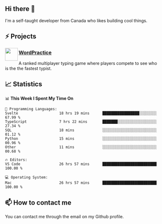 <h2>Hi there 👋</h2>

<p>I'm a self-taught developer from Canada who likes building cool things.</p>

<h2>⚡ Projects</h2>

<img align="left" src="https://i.imgur.com/6RT8VFO.png" width="42" height="42" />
<h3><a target="_blank" href="https://wordpractice.io/">WordPractice</a></h3>
<p>A ranked multiplayer typing game where players compete to see who is the the fastest typist.</p>

<h2>📈 Statistics</h2>

<!--START_SECTION:waka-->
📊 **This Week I Spent My Time On** 

```text
💬 Programming Languages: 
Svelte                   18 hrs 19 mins      █████████████████░░░░░░░░   67.99 % 
TypeScript               7 hrs 22 mins       ███████░░░░░░░░░░░░░░░░░░   27.34 % 
SQL                      18 mins             ░░░░░░░░░░░░░░░░░░░░░░░░░   01.12 % 
Python                   15 mins             ░░░░░░░░░░░░░░░░░░░░░░░░░   00.96 % 
Other                    11 mins             ░░░░░░░░░░░░░░░░░░░░░░░░░   00.68 % 

🔥 Editors: 
VS Code                  26 hrs 57 mins      █████████████████████████   100.00 % 

💻 Operating System: 
Mac                      26 hrs 57 mins      █████████████████████████   100.00 % 
```


<!--END_SECTION:waka-->

<h2>📫 How to contact me</h2>

You can contact me through the email on my Github profile.

